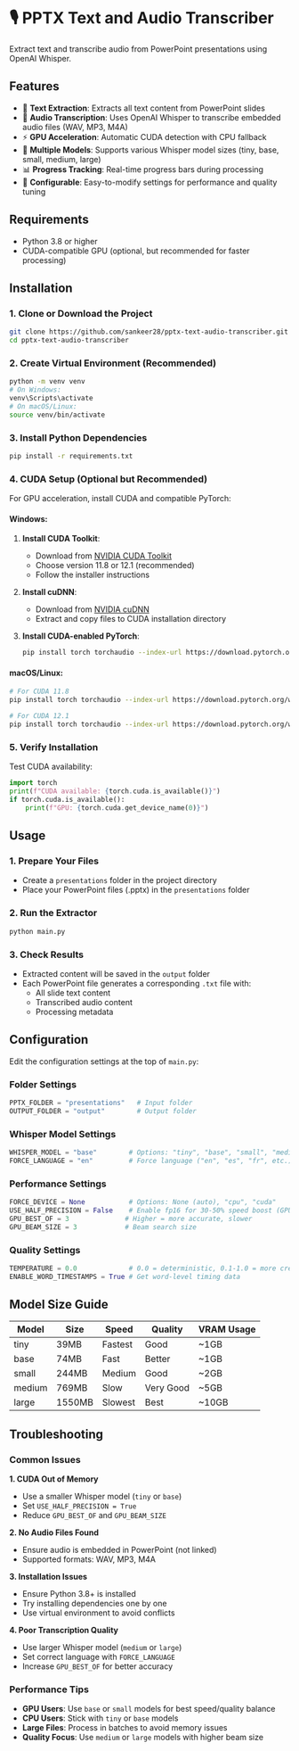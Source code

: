 # 🎙️ PPTX Text and Audio Transcriber

Extract text and transcribe audio from PowerPoint presentations using OpenAI Whisper.

## Features

- 📝 **Text Extraction**: Extracts all text content from PowerPoint slides
- 🎤 **Audio Transcription**: Uses OpenAI Whisper to transcribe embedded audio files (WAV, MP3, M4A)
- ⚡ **GPU Acceleration**: Automatic CUDA detection with CPU fallback
- 🎯 **Multiple Models**: Supports various Whisper model sizes (tiny, base, small, medium, large)
- 📊 **Progress Tracking**: Real-time progress bars during processing
- 🔧 **Configurable**: Easy-to-modify settings for performance and quality tuning

## Requirements

- Python 3.8 or higher
- CUDA-compatible GPU (optional, but recommended for faster processing)

## Installation

### 1. Clone or Download the Project

```bash
git clone https://github.com/sankeer28/pptx-text-audio-transcriber.git
cd pptx-text-audio-transcriber
```

### 2. Create Virtual Environment (Recommended)

```bash
python -m venv venv
# On Windows:
venv\Scripts\activate
# On macOS/Linux:
source venv/bin/activate
```

### 3. Install Python Dependencies

```bash
pip install -r requirements.txt
```

### 4. CUDA Setup (Optional but Recommended)

For GPU acceleration, install CUDA and compatible PyTorch:

#### Windows:
1. **Install CUDA Toolkit**:
   - Download from [NVIDIA CUDA Toolkit](https://developer.nvidia.com/cuda-downloads)
   - Choose version 11.8 or 12.1 (recommended)
   - Follow the installer instructions

2. **Install cuDNN**:
   - Download from [NVIDIA cuDNN](https://developer.nvidia.com/cudnn)
   - Extract and copy files to CUDA installation directory

3. **Install CUDA-enabled PyTorch**:
   ```bash
   pip install torch torchaudio --index-url https://download.pytorch.org/whl/cu118
   ```

#### macOS/Linux:
```bash
# For CUDA 11.8
pip install torch torchaudio --index-url https://download.pytorch.org/whl/cu118

# For CUDA 12.1
pip install torch torchaudio --index-url https://download.pytorch.org/whl/cu121
```

### 5. Verify Installation

Test CUDA availability:
```python
import torch
print(f"CUDA available: {torch.cuda.is_available()}")
if torch.cuda.is_available():
    print(f"GPU: {torch.cuda.get_device_name(0)}")
```

## Usage

### 1. Prepare Your Files

- Create a `presentations` folder in the project directory
- Place your PowerPoint files (.pptx) in the `presentations` folder

### 2. Run the Extractor

```bash
python main.py
```

### 3. Check Results

- Extracted content will be saved in the `output` folder
- Each PowerPoint file generates a corresponding `.txt` file with:
  - All slide text content
  - Transcribed audio content
  - Processing metadata

## Configuration

Edit the configuration settings at the top of `main.py`:

### Folder Settings
```python
PPTX_FOLDER = "presentations"   # Input folder
OUTPUT_FOLDER = "output"        # Output folder
```

### Whisper Model Settings
```python
WHISPER_MODEL = "base"        # Options: "tiny", "base", "small", "medium", "large"
FORCE_LANGUAGE = "en"         # Force language ("en", "es", "fr", etc.) or None for auto-detect
```

### Performance Settings
```python
FORCE_DEVICE = None           # Options: None (auto), "cpu", "cuda"
USE_HALF_PRECISION = False    # Enable fp16 for 30-50% speed boost (GPU only)
GPU_BEST_OF = 3              # Higher = more accurate, slower
GPU_BEAM_SIZE = 3            # Beam search size
```

### Quality Settings
```python
TEMPERATURE = 0.0             # 0.0 = deterministic, 0.1-1.0 = more creative
ENABLE_WORD_TIMESTAMPS = True # Get word-level timing data
```

## Model Size Guide

| Model  | Size | Speed | Quality | VRAM Usage |
|--------|------|-------|---------|------------|
| tiny   | 39MB | Fastest | Good | ~1GB |
| base   | 74MB | Fast | Better | ~1GB |
| small  | 244MB | Medium | Good | ~2GB |
| medium | 769MB | Slow | Very Good | ~5GB |
| large  | 1550MB | Slowest | Best | ~10GB |

## Troubleshooting

### Common Issues

**1. CUDA Out of Memory**
- Use a smaller Whisper model (`tiny` or `base`)
- Set `USE_HALF_PRECISION = True`
- Reduce `GPU_BEST_OF` and `GPU_BEAM_SIZE`

**2. No Audio Files Found**
- Ensure audio is embedded in PowerPoint (not linked)
- Supported formats: WAV, MP3, M4A

**3. Installation Issues**
- Ensure Python 3.8+ is installed
- Try installing dependencies one by one
- Use virtual environment to avoid conflicts

**4. Poor Transcription Quality**
- Use larger Whisper model (`medium` or `large`)
- Set correct language with `FORCE_LANGUAGE`
- Increase `GPU_BEST_OF` for better accuracy

### Performance Tips

- **GPU Users**: Use `base` or `small` models for best speed/quality balance
- **CPU Users**: Stick with `tiny` or `base` models
- **Large Files**: Process in batches to avoid memory issues
- **Quality Focus**: Use `medium` or `large` models with higher beam size

